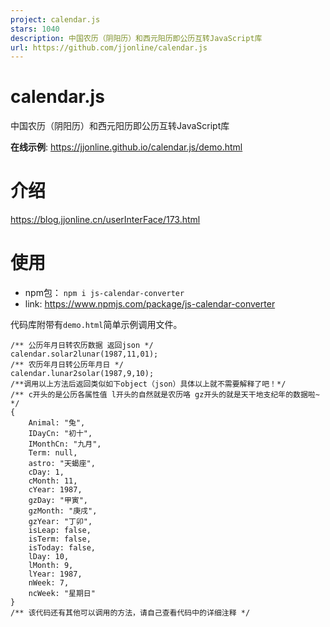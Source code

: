 ```yaml
---
project: calendar.js
stars: 1040
description: 中国农历（阴阳历）和西元阳历即公历互转JavaScript库
url: https://github.com/jjonline/calendar.js
---
```


calendar.js
===========

中国农历（阴阳历）和西元阳历即公历互转JavaScript库

**在线示例**: https://jjonline.github.io/calendar.js/demo.html

介绍
==

https://blog.jjonline.cn/userInterFace/173.html

使用
==

-   npm包： `npm i js-calendar-converter`
-   link: https://www.npmjs.com/package/js-calendar-converter

代码库附带有`demo.html`简单示例调用文件。

```
/** 公历年月日转农历数据 返回json */
calendar.solar2lunar(1987,11,01);
/** 农历年月日转公历年月日 */
calendar.lunar2solar(1987,9,10);
/**调用以上方法后返回类似如下object（json）具体以上就不需要解释了吧！*/
/** c开头的是公历各属性值 l开头的自然就是农历咯 gz开头的就是天干地支纪年的数据啦~ */
{
    Animal: "兔",
    IDayCn: "初十",
    IMonthCn: "九月",
    Term: null,
    astro: "天蝎座",
    cDay: 1,
    cMonth: 11,
    cYear: 1987,
    gzDay: "甲寅",
    gzMonth: "庚戌",
    gzYear: "丁卯",
    isLeap: false,
    isTerm: false,
    isToday: false,
    lDay: 10,
    lMonth: 9,
    lYear: 1987,
    nWeek: 7,
    ncWeek: "星期日"
}
/** 该代码还有其他可以调用的方法，请自己查看代码中的详细注释 */
```
